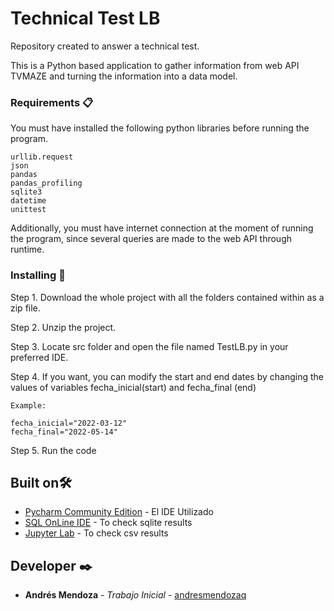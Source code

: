 # Technical Test LB

Repository created to answer a technical test.

This is a Python based application to gather information from web API TVMAZE and turning the information into a data model.

### Requirements 📋

You must have installed the following python libraries before running the program.

```
urllib.request 
json
pandas
pandas_profiling
sqlite3
datetime
unittest
```

Additionally, you must have internet connection at the moment of running the program, since several queries are made to the web API through runtime.

### Installing 🔧

Step 1. Download the whole project with all the folders contained within as a zip file.

Step 2. Unzip the project.

Step 3. Locate src folder and open the file named TestLB.py in your preferred IDE.

Step 4. If you want, you can modify the start and end dates by changing the values of variables fecha_inicial(start) and fecha_final (end)

```
Example:

fecha_inicial="2022-03-12"
fecha_final="2022-05-14"

```
Step 5. Run the code

## Built on🛠️

* [Pycharm Community Edition](https://www.jetbrains.com/es-es/pycharm/download/#section=windows) - El IDE Utilizado
* [SQL OnLine IDE](https://sqliteonline.com/) - To check sqlite results
* [Jupyter Lab](https://jupyterlab.readthedocs.io/en/stable/) - To check csv results

## Developer ✒️

* **Andrés Mendoza** - *Trabajo Inicial* - [andresmendozaq](https://github.com/andresmendozaq)
